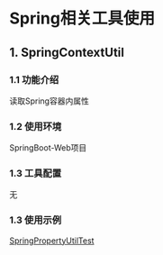 # Spring相关工具使用

## 1. SpringContextUtil

### 1.1 功能介绍

读取Spring容器内属性

### 1.2 使用环境

SpringBoot-Web项目

### 1.3 工具配置

无

### 1.3 使用示例

[SpringPropertyUtilTest](../../base-springboot-starter-test/src/test/java/com/kimzing/test/SpringPropertyUtilTest.java)

